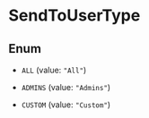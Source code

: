 

# SendToUserType

## Enum


* `ALL` (value: `"All"`)

* `ADMINS` (value: `"Admins"`)

* `CUSTOM` (value: `"Custom"`)



